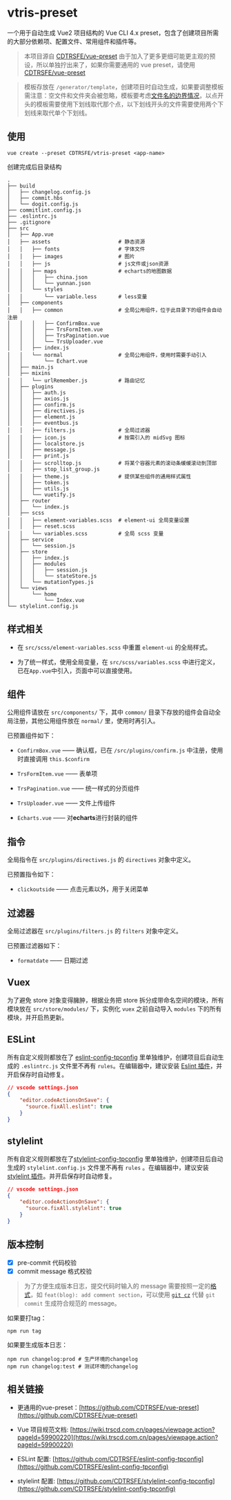 # vtris-preset

一个用于自动生成 Vue2 项目结构的 Vue CLI 4.x preset，包含了创建项目所需的大部分依赖项、配置文件、常用组件和插件等。

> 本项目源自 [CDTRSFE/vue-preset](https://github.com/CDTRSFE/vue-preset) 由于加入了更多更细可能更主观的预设，所以单独拧出来了，如果你需要通用的 vue preset，请使用 [CDTRSFE/vue-preset](https://github.com/CDTRSFE/vue-preset)


> 模板存放在 `/generator/template`，创建项目时自动生成，如果要调整模板需注意：空文件和文件夹会被忽略，模板要考虑[文件名的边界情况](https://cli.vuejs.org/zh/dev-guide/plugin-dev.html#%E6%96%87%E4%BB%B6%E5%90%8D%E7%9A%84%E8%BE%B9%E7%95%8C%E6%83%85%E5%86%B5)，以点开头的模板需要使用下划线取代那个点，以下划线开头的文件需要使用两个下划线来取代单个下划线。

## 使用

```shell
vue create --preset CDTRSFE/vtris-preset <app-name>
```

创建完成后目录结构

```
.
├── build
│   ├── changelog.config.js
│   ├── commit.hbs
│   └── dogit.config.js
├── commitlint.config.js
├── .eslintrc.js
├── .gitignore
├── src
│   ├── App.vue
│   ├── assets                      # 静态资源
│   │   ├── fonts                   # 字体文件
│   │   ├── images                  # 图片
│   │   ├── js                      # js文件或json资源
│   │   ├── maps                    # echarts的地图数据
│   │   │   ├── china.json
│   │   │   └── yunnan.json
│   │   └── styles
│   │       └── variable.less       # less变量
│   ├── components
│   │   ├── common                  # 全局公用组件，位于此目录下的组件会自动注册
│   │   │   ├── ConfirmBox.vue
│   │   │   ├── TrsFormItem.vue
│   │   │   ├── TrsPagination.vue
│   │   │   └── TrsUploader.vue
│   │   ├── index.js
│   │   └── normal                  # 全局公用组件，使用时需要手动引入
│   │       └── Echart.vue
│   ├── main.js
│   ├── mixins
│   │   └── urlRemember.js          # 路由记忆
│   ├── plugins
│   │   ├── auth.js
│   │   ├── axios.js
│   │   ├── confirm.js
│   │   ├── directives.js
│   │   ├── element.js
│   │   ├── eventbus.js
│   │   ├── filters.js              # 全局过滤器
│   │   ├── icon.js                 # 按需引入的 midSvg 图标
│   │   ├── localstore.js
│   │   ├── message.js
│   │   ├── print.js
│   │   ├── scrolltop.js            # 将某个容器元素的滚动条缓缓滚动到顶部
│   │   ├── stop_list_group.js
│   │   ├── theme.js                # 提供某些组件的通用样式属性
│   │   ├── token.js
│   │   ├── utils.js
│   │   └── vuetify.js
│   ├── router
│   │   └── index.js
│   ├── scss
│   │   ├── element-variables.scss  # element-ui 全局变量设置
│   │   ├── reset.scss
│   │   └── variables.scss          # 全局 scss 变量
│   ├── service
│   │   └── session.js
│   ├── store
│   │   ├── index.js
│   │   ├── modules
│   │   │   ├── session.js
│   │   │   └── stateStore.js
│   │   └── mutationTypes.js
│   └── views
│       └── home
│           └── Index.vue
└── stylelint.config.js
```

## 样式相关

* 在 `src/scss/element-variables.scss` 中重置 `element-ui` 的全局样式。

* 为了统一样式，使用全局变量，在 `src/scss/variables.scss` 中进行定义，已在`App.vue`中引入，页面中可以直接使用。

## 组件

公用组件请放在 `src/components/` 下，其中 `common/` 目录下存放的组件会自动全局注册，其他公用组件放在 `normal/` 里，使用时再引入。

已预置组件如下：

* `ConfirmBox.vue` —— 确认框，已在 `/src/plugins/confirm.js` 中注册，使用时直接调用 `this.$confirm`

* `TrsFormItem.vue` —— 表单项

* `TrsPagination.vue` —— 统一样式的分页组件

* `TrsUploader.vue` —— 文件上传组件

* `Echarts.vue` —— 对**echarts**进行封装的组件

## 指令

全局指令在 `src/plugins/directives.js` 的 `directives` 对象中定义。

已预置指令如下：

* `clickoutside` —— 点击元素以外，用于关闭菜单

## 过滤器

全局过滤器在 `src/plugins/filters.js` 的 `filters` 对象中定义。

已预置过滤器如下：

* `formatdate` —— 日期过滤

## Vuex

为了避免 store 对象变得臃肿，根据业务把 store 拆分成带命名空间的模块，所有模块放在 `src/store/modules/` 下，实例化 `vuex` 之前自动导入 `modules` 下的所有模块，并开启热更新。

## ESLint

所有自定义规则都放在了 [eslint-config-tpconfig](https://github.com/CDTRSFE/eslint-config-tpconfig) 里单独维护，创建项目后自动生成的 `.eslintrc.js` 文件里不再有 `rules`。在编辑器中，建议安装 [Eslint 插件](https://marketplace.visualstudio.com/items?itemName=dbaeumer.vscode-eslint)，并开启保存时自动修复。

```json
// vscode settings.json
{
    "editor.codeActionsOnSave": {
      "source.fixAll.eslint": true
    }
}
```

## stylelint

所有自定义规则都放在了[stylelint-config-tpconfig](https://github.com/CDTRSFE/stylelint-config-tpconfig) 里单独维护，创建项目后自动生成的 `stylelint.config.js` 文件里不再有 `rules` 。在编辑器中，建议安装 [stylelint 插件](https://marketplace.visualstudio.com/items?itemName=stylelint.vscode-stylelint)。并开启保存时自动修复。

```json
// vscode settings.json
{
    "editor.codeActionsOnSave": {
      "source.fixAll.stylelint": true
    }
}
```

## 版本控制

- [x] pre-commit 代码校验
- [x] commit message 格式校验

> 为了方便生成版本日志，提交代码时输入的 message 需要按照一定的[格式](https://www.conventionalcommits.org/en/v1.0.0/)，如 `feat(blog): add comment section`，可以使用 [`git cz`](https://github.com/commitizen/cz-cli) 代替 `git commit` 生成符合规范的 message。

如果要打tag：

```shell
npm run tag
```

如果要生成版本日志：

```shell
npm run changelog:prod # 生产环境的changelog
npm run changelog:test # 测试环境的changelog
```

## 相关链接

+ 更通用的vue-preset：[https://github.com/CDTRSFE/vue-preset](https://github.com/CDTRSFE/vue-preset)

+ Vue 项目规范文档: [https://wiki.trscd.com.cn/pages/viewpage.action?pageId=59900220](https://wiki.trscd.com.cn/pages/viewpage.action?pageId=59900220)

+ ESLint 配置: [https://github.com/CDTRSFE/eslint-config-tpconfig](https://github.com/CDTRSFE/eslint-config-tpconfig)

+ stylelint 配置: [https://github.com/CDTRSFE/stylelint-config-tpconfig](https://github.com/CDTRSFE/stylelint-config-tpconfig)
